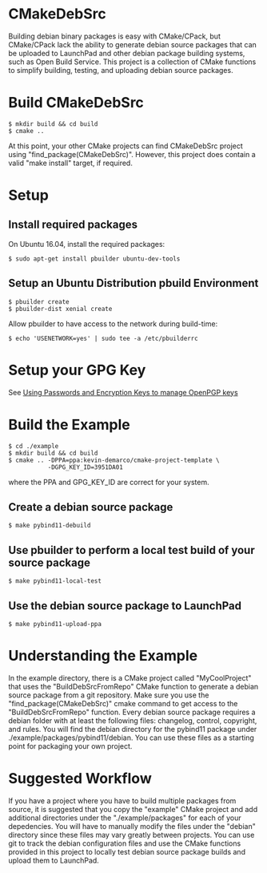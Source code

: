 # CMakeDebSrc

Building debian binary packages is easy with CMake/CPack, but CMake/CPack lack
the ability to generate debian source packages that can be uploaded to
LaunchPad and other debian package building systems, such as Open Build
Service. This project is a collection of CMake functions to simplify building,
testing, and uploading debian source packages.

# Build CMakeDebSrc

    $ mkdir build && cd build
    $ cmake ..
    
At this point, your other CMake projects can find CMakeDebSrc project using
"find\_package(CMakeDebSrc)". However, this project does contain a valid "make
install" target, if required.

# Setup

## Install required packages

On Ubuntu 16.04, install the required packages:

    $ sudo apt-get install pbuilder ubuntu-dev-tools

## Setup an Ubuntu Distribution pbuild Environment

    $ pbuilder create
    $ pbuilder-dist xenial create

Allow pbuilder to have access to the network during build-time:

    $ echo 'USENETWORK=yes' | sudo tee -a /etc/pbuilderrc

# Setup your GPG Key

See [Using Passwords and Encryption Keys to manage OpenPGP keys](https://help.launchpad.net/YourAccount/ImportingYourPGPKey)

# Build the Example

    $ cd ./example
    $ mkdir build && cd build
    $ cmake .. -DPPA=ppa:kevin-demarco/cmake-project-template \
               -DGPG_KEY_ID=3951DA01

where the PPA and GPG\_KEY\_ID are correct for your system.

## Create a debian source package

    $ make pybind11-debuild

## Use pbuilder to perform a local test build of your source package

    $ make pybind11-local-test

## Use the debian source package to LaunchPad

    $ make pybind11-upload-ppa

# Understanding the Example

In the example directory, there is a CMake project called "MyCoolProject" that
uses the "BuildDebSrcFromRepo" CMake function to generate a debian source
package from a git repository. Make sure you use the
"find_package(CMakeDebSrc)" cmake command to get access to the
"BuildDebSrcFromRepo" function. Every debian source package requires a debian
folder with at least the following files: changelog, control, copyright, and
rules. You will find the debian directory for the pybind11 package under
./example/packages/pybind11/debian. You can use these files as a starting point
for packaging your own project.

# Suggested Workflow

If you have a project where you have to build multiple packages from source, it
is suggested that you copy the "example" CMake project and add additional
directories under the "./example/packages" for each of your depedencies. You
will have to manually modify the files under the "debian" directory since these
files may vary greatly between projects. You can use git to track the debian
configuration files and use the CMake functions provided in this project to
locally test debian source package builds and upload them to LaunchPad.
